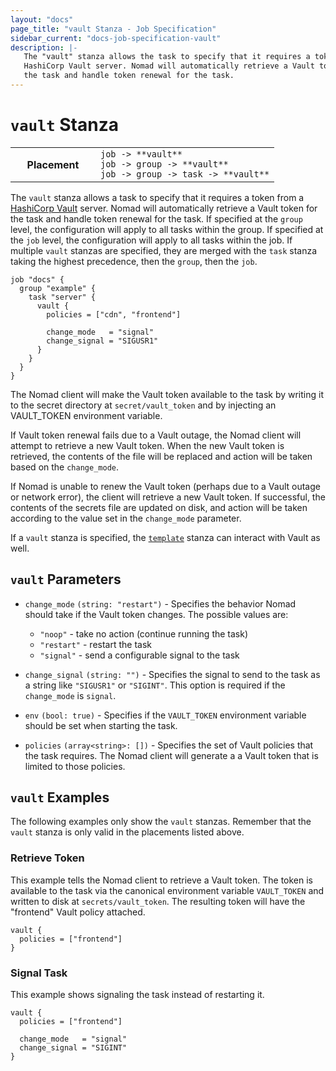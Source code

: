 ```yaml
---
layout: "docs"
page_title: "vault Stanza - Job Specification"
sidebar_current: "docs-job-specification-vault"
description: |-
   The "vault" stanza allows the task to specify that it requires a token from a
   HashiCorp Vault server. Nomad will automatically retrieve a Vault token for
   the task and handle token renewal for the task.
---
```


# `vault` Stanza

<table class="table table-bordered table-striped">
  <tr>
    <th width="120">Placement</th>
    <td>
      <code>job -> **vault**</code>
      <br>
      <code>job -> group -> **vault**</code>
      <br>
      <code>job -> group -> task -> **vault**</code>
    </td>
  </tr>
</table>

The `vault` stanza allows a task to specify that it requires a token from a
[HashiCorp Vault][vault] server. Nomad will automatically retrieve a Vault token
for the task and handle token renewal for the task. If specified at the `group`
level, the configuration will apply to all tasks within the group. If specified
at the `job` level, the configuration will apply to all tasks within the job. If
multiple `vault` stanzas are specified, they are merged with the `task` stanza
taking the highest precedence, then the `group`, then the `job`.

```hcl
job "docs" {
  group "example" {
    task "server" {
      vault {
        policies = ["cdn", "frontend"]

        change_mode   = "signal"
        change_signal = "SIGUSR1"
      }
    }
  }
}
```

The Nomad client will make the Vault token available to the task by writing it
to the secret directory at `secret/vault_token` and by injecting an VAULT_TOKEN
environment variable.

If Vault token renewal fails due to a Vault outage, the Nomad client will
attempt to retrieve a new Vault token. When the new Vault token is retrieved,
the contents of the file will be replaced and action will be taken based on the
`change_mode`.

If Nomad is unable to renew the Vault token (perhaps due to a Vault outage or
network error), the client will retrieve a new Vault token. If successful, the
contents of the secrets file are updated on disk, and action will be taken
according to the value set in the `change_mode` parameter.

If a `vault` stanza is specified, the [`template`][template] stanza can interact
with Vault as well.

## `vault` Parameters

- `change_mode` `(string: "restart")` - Specifies the behavior Nomad should take
  if the Vault token changes. The possible values are:

  - `"noop"` - take no action (continue running the task)
  - `"restart"` - restart the task
  - `"signal"` - send a configurable signal to the task

- `change_signal` `(string: "")` - Specifies the signal to send to the task as a
  string like `"SIGUSR1"` or `"SIGINT"`. This option is required if the
  `change_mode` is `signal`.

- `env` `(bool: true)` - Specifies if the `VAULT_TOKEN` environment variable
  should be set when starting the task.

- `policies` `(array<string>: [])` - Specifies the set of Vault policies that
  the task requires. The Nomad client will generate a a Vault token that is
  limited to those policies.

## `vault` Examples

The following examples only show the `vault` stanzas. Remember that the
`vault` stanza is only valid in the placements listed above.

### Retrieve Token

This example tells the Nomad client to retrieve a Vault token. The token is
available to the task via the canonical environment variable `VAULT_TOKEN` and
written to disk at `secrets/vault_token`. The resulting token will have the
"frontend" Vault policy attached.

```hcl
vault {
  policies = ["frontend"]
}
```

### Signal Task

This example shows signaling the task instead of restarting it.

```hcl
vault {
  policies = ["frontend"]

  change_mode   = "signal"
  change_signal = "SIGINT"
}
```

[restart]: /docs/job-specification/restart.html "Nomad restart Job Specification"
[template]: /docs/job-specification/template.html "Nomad template Job Specification"
[vault]: https://www.vaultproject.io/ "Vault by HashiCorp"
